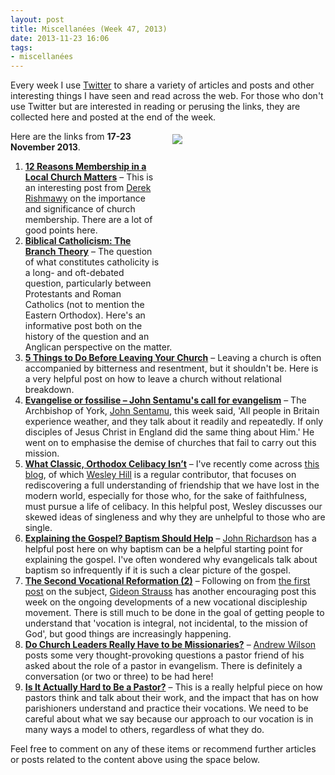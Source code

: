 ```yaml
---
layout: post
title: Miscellanées (Week 47, 2013)
date: 2013-11-23 16:06
tags:
- miscellanées
---
```

Every week I use <a href="http://twitter.com/jakebelder">Twitter</a> to share a variety of articles and posts and other interesting things I have seen and read across the web. For those who don't use Twitter but are interested in reading or perusing the links, they are collected here and posted at the end of the week.

<div style="float: right; margin: 5px 1px 0px 20px; width: 244px; height: 325px;"><img src="https://dl.dropboxusercontent.com/u/3897986/Jake%20Blog%20Images/leaving-church.jpg"></div>
Here are the links from <strong>17-23 November 2013</strong>.

<ol>
<li><strong><a href="http://bit.ly/185rPhP">12 Reasons Membership in a Local Church Matters</a></strong> – This is an interesting post from <a href="http://twitter.com/DZRishmawy">Derek Rishmawy</a> on the importance and significance of church membership. There are a lot of good points here.</li>

<li><strong><a href="http://bit.ly/1aDmQ5D">Biblical Catholicism: The Branch Theory</a></strong> – The question of what constitutes catholicity is a long- and oft-debated question, particularly between Protestants and Roman Catholics (not to mention the Eastern Orthodox). Here's an informative post both on the history of the question and an Anglican perspective on the matter.</li>

<li><strong><a href="http://bit.ly/18MfvNO">5 Things to Do Before Leaving Your Church</a></strong> – Leaving a church is often accompanied by bitterness and resentment, but it shouldn't be. Here is a very helpful post on how to leave a church without relational breakdown.</li>

<li><strong><a href="http://bit.ly/18MwQ9B">Evangelise or fossilise – John Sentamu's call for evangelism</a></strong> – The Archbishop of York, <a href="http://twitter.com/JohnSentamu">John Sentamu</a>, this week said, 'All people in Britain experience weather, and they talk about it readily and repeatedly. If only disciples of Jesus Christ in England did the same thing about Him.' He went on to emphasise the demise of churches that fail to carry out this mission.</li>

<li><strong><a href="http://bit.ly/18MxDak">What Classic, Orthodox Celibacy Isn’t</a></strong> – I've recently come across <a href="http://spiritualfriendship.org/">this blog</a>, of which <a href="http://twitter.com/wesleyhill">Wesley Hill</a> is a regular contributor, that focuses on rediscovering a full understanding of friendship that we have lost in the modern world, especially for those who, for the sake of faithfulness, must pursue a life of celibacy. In this helpful post, Wesley discusses our skewed ideas of singleness and why they are unhelpful to those who are single.</li>

<li><strong><a href="http://bit.ly/19GtR1N">Explaining the Gospel? Baptism Should Help</a></strong> – <a href="http://twitter.com/ugleyvicar">John Richardson</a> has a helpful post here on why baptism can be a helpful starting point for explaining the gospel. I've often wondered why evangelicals talk about baptism so infrequently if it is such a clear picture of the gospel.</li>

<li><strong><a href="http://bit.ly/18T4laj">The Second Vocational Reformation (2)</a></strong> – Following on from <a href="http://bit.ly/1aN8e2r">the first post</a> on the subject, <a href="http://twitter.com/gideonstrauss">Gideon Strauss</a> has another encouraging post this week on the ongoing developments of a new vocational discipleship movement. There is still much to be done in the goal of getting people to understand that 'vocation is integral, not incidental, to the mission of God', but good things are increasingly happening.</li>

<li><strong><a href="http://bit.ly/18T5kXK">Do Church Leaders Really Have to be Missionaries?</a></strong> – <a href="http://twitter.com/AJWTheology">Andrew Wilson</a> posts some very thought-provoking questions a pastor friend of his asked about the role of a pastor in evangelism. There is definitely a conversation (or two or three) to be had here!</li>

<li><strong><a href="http://bit.ly/1i1f8IQ">Is It Actually Hard to Be a Pastor?</a></strong> – This is a really helpful piece on how pastors think and talk about their work, and the impact that has on how parishioners understand and practice their vocations. We need to be careful about what we say because our approach to our vocation is in many ways a model to others, regardless of what they do.</li>
</ol>

Feel free to comment on any of these items or recommend further articles or posts related to the content above using the space below.
